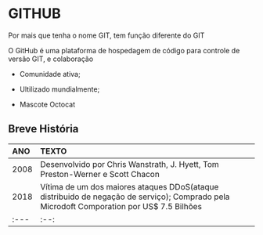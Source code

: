 # GITHUB

Por mais que tenha o nome GIT, tem função diferente do GIT

O GitHub é uma plataforma de hospedagem de código para controle de versão GIT, e colaboração

- Comunidade ativa;

- Ultilizado mundialmente;

- Mascote Octocat

## Breve História

| ANO  | TEXTO                                                                                                                                    |
| :--- | :--------------------------------------------------------------------------------------------------------------------------------------- |
| 2008 | Desenvolvido por Chris Wanstrath, J. Hyett, Tom Preston-Werner e Scott Chacon                                                            |
| 2018 | Vítima de um dos maiores ataques DDoS(ataque distribuido de negação de serviço); Comprado pela Microdoft Comporation por US$ 7.5 Bilhões |
| :--- | :--:                                                                                                                                     |
